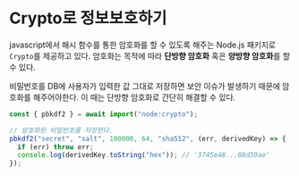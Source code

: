 # Crypto로 정보보호하기

javascript에서 해시 함수를 통한 암호화를 할 수 있도록 해주는 Node.js 패키지로 `Crypto`를 제공하고 있다.
암호화는 목적에 따라 **단방향 암호화** 혹은 **양방향 암호화**를 할 수 있다.

비밀번호를 DB에 사용자가 입력한 값 그대로 저장하면 보안 이슈가 발생하기 때문에 암호화를 해주어야한다.
이 때는 단방향 암호화로 간단히 해결할 수 있다.

```js
const { pbkdf2 } = await import("node:crypto");

// 암호화된 비밀번호를 저장한다.
pbkdf2("secret", "salt", 100000, 64, "sha512", (err, derivedKey) => {
  if (err) throw err;
  console.log(derivedKey.toString("hex")); // '3745e48...08d59ae'
});
```
